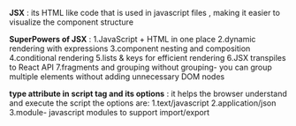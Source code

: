 **JSX** : its HTML like code that is used in javascript files , making it easier to visualize the component structure

**SuperPowers of JSX** : 1.JavaScript + HTML in one place
2.dynamic rendering with expressions
3.component nesting and composition
4.conditional rendering
5.lists & keys for efficient rendering
6.JSX transpiles to React API
7.fragments and grouping without grouping- you can group multiple  elements without adding unnecessary DOM nodes

**type attribute in script tag and its options** : it helps the browser understand and execute the script
the options are:
1.text/javascript
2.application/json
3.module- javascript modules to support import/export


